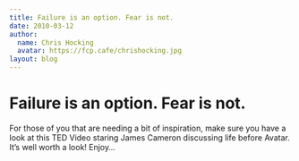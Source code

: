 ```yaml
---
title: Failure is an option. Fear is not.
date: 2010-03-12
author:
  name: Chris Hocking
  avatar: https://fcp.cafe/chrishocking.jpg
layout: blog
---
```

# Failure is an option. Fear is not.

For those of you that are needing a bit of inspiration, make sure you have a look at this TED Video staring James Cameron discussing life before Avatar. It’s well worth a look! Enjoy…